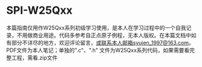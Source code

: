 # SPI-W25Qxx
本篇指南仅用作W25Qxx系列初级学习使用，是本人在学习过程中的一个自我记录，不用做商业用途。代码多参考自正点原子例程，无本人版权。在本篇文档中如有部分不详尽的地方，欢迎评论留言，或联系本人邮箱syujen_1997@163.com。
PDF文件为本人笔记；单独的".c"、".h" 文件为W25Qxx系列代码，如果需要看完整工程，需看.zip文件
